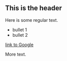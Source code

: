 ## This is the header

Here is some regular text.

 * bullet 1
 * bullet 2

[link to Google](http://www.google.com)

More text.
